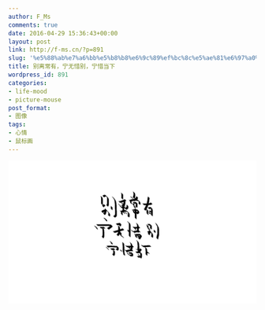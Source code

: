 ```yaml
---
author: F_Ms
comments: true
date: 2016-04-29 15:36:43+00:00
layout: post
link: http://f-ms.cn/?p=891
slug: '%e5%88%ab%e7%a6%bb%e5%b8%b8%e6%9c%89%ef%bc%8c%e5%ae%81%e6%97%a0%e6%83%9c%e5%88%ab%ef%bc%8c%e5%ae%81%e6%83%9c%e5%bd%93%e4%b8%8b'
title: 别离常有，宁无惜别，宁惜当下
wordpress_id: 891
categories:
- life-mood
- picture-mouse
post_format:
- 图像
tags:
- 心情
- 鼠标画
---
```


![别离常有，宁无惜别，宁惜当下_20160429](/img/post/wp/2016/04/别离常有，宁无惜别，宁惜当下_20160429.png)

